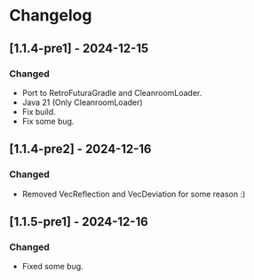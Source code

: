 # Changelog

## [1.1.4-pre1] - 2024-12-15

### Changed
- Port to RetroFuturaGradle and CleanroomLoader.
- Java 21 (Only CleanroomLoader)
- Fix build.
- Fix some bug.

## [1.1.4-pre2] - 2024-12-16

### Changed
- Removed VecReflection and VecDeviation for some reason :)

## [1.1.5-pre1] - 2024-12-16

### Changed
- Fixed some bug.